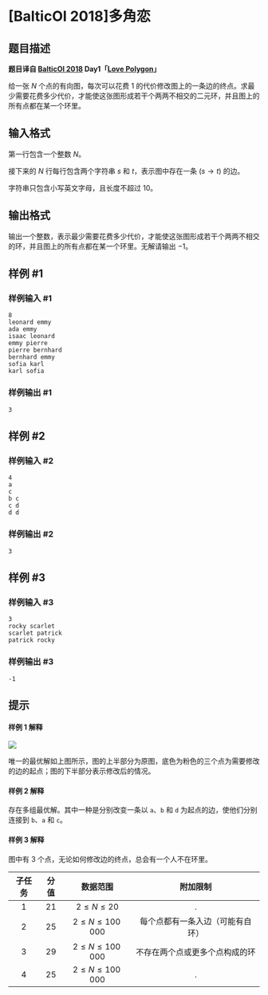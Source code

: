 # [BalticOI 2018]多角恋

## 题目描述

**题目译自 [BalticOI 2018](https://boi2018.progolymp.se/tasks/) Day1「[Love Polygon](https://boi18-day1-open.kattis.com/problems/boi18.polygon)」**

给一张 $N$ 个点的有向图，每次可以花费 $1$ 的代价修改图上的一条边的终点。求最少需要花费多少代价，才能使这张图形成若干个两两不相交的二元环，并且图上的所有点都在某一个环里。

## 输入格式

第一行包含一个整数 $N$。

接下来的 $N$ 行每行包含两个字符串 $s$ 和 $t$，表示图中存在一条 $(s\rightarrow t)$ 的边。

字符串只包含小写英文字母，且长度不超过 $10$。

## 输出格式

输出一个整数，表示最少需要花费多少代价，才能使这张图形成若干个两两不相交的环，并且图上的所有点都在某一个环里。无解请输出 $-1$。

## 样例 #1

### 样例输入 #1
```
8
leonard emmy
ada emmy
isaac leonard
emmy pierre
pierre bernhard
bernhard emmy
sofia karl
karl sofia
```

### 样例输出 #1

```
3
```

## 样例 #2

### 样例输入 #2
```
4
a
c
b c
c d
d d
```

### 样例输出 #2

```
3
```

## 样例 #3

### 样例输入 #3
```
3
rocky scarlet
scarlet patrick
patrick rocky
```

### 样例输出 #3

```
-1
```

## 提示

#### 样例 1 解释

![](https://gitee.com/mingqihuang/pics/raw/master/gg.svg)

唯一的最优解如上图所示，图的上半部分为原图，底色为粉色的三个点为需要修改的边的起点；图的下半部分表示修改后的情况。

#### 样例 2 解释

存在多组最优解。其中一种是分别改变一条以 ``a``、``b`` 和 ``d`` 为起点的边，使他们分别连接到 ``b``、``a`` 和 `c`。

#### 样例 3 解释

图中有 $3$ 个点，无论如何修改边的终点，总会有一个人不在环里。


| 子任务 | 分值 | 数据范围 | 附加限制 |
|:----------:|:-------:|:-------------:|:-------------:|
|$1$|$21$|$2\leqslant N\leqslant 20$|.|
|$2$|$25$|$2\leqslant N\leqslant 100\, 000$|每个点都有一条入边（可能有自环）|
|$3$|$29$|$2\leqslant N\leqslant 100\, 000$|不存在两个点或更多个点构成的环|
|$4$|$25$|$2\leqslant N\leqslant 100\, 000$|.|


